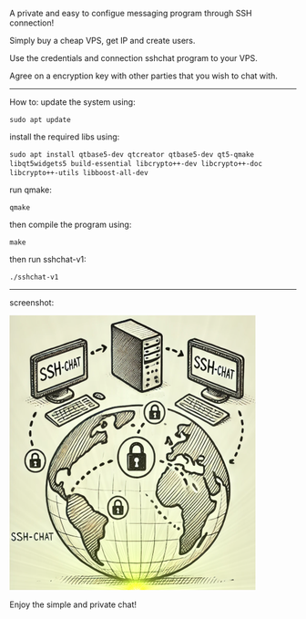 A private and easy to configue messaging program through SSH connection!

Simply buy a cheap VPS, get IP and create users. 

Use the credentials and connection sshchat program to your VPS.

Agree on a encryption key with other parties that you wish to chat with.


---
How to:
update the system using:
```
sudo apt update
```
install the required libs using:
```
sudo apt install qtbase5-dev qtcreator qtbase5-dev qt5-qmake libqt5widgets5 build-essential libcrypto++-dev libcrypto++-doc libcrypto++-utils libboost-all-dev
```
run qmake:
```
qmake
```
then compile the program using:
```
make
```
then run sshchat-v1:
```
./sshchat-v1
```
---
screenshot:

![alt text](https://github.com/msbCyricTohoku/sshchat/blob/main/screenshot/img.png)

Enjoy the simple and private chat! 



